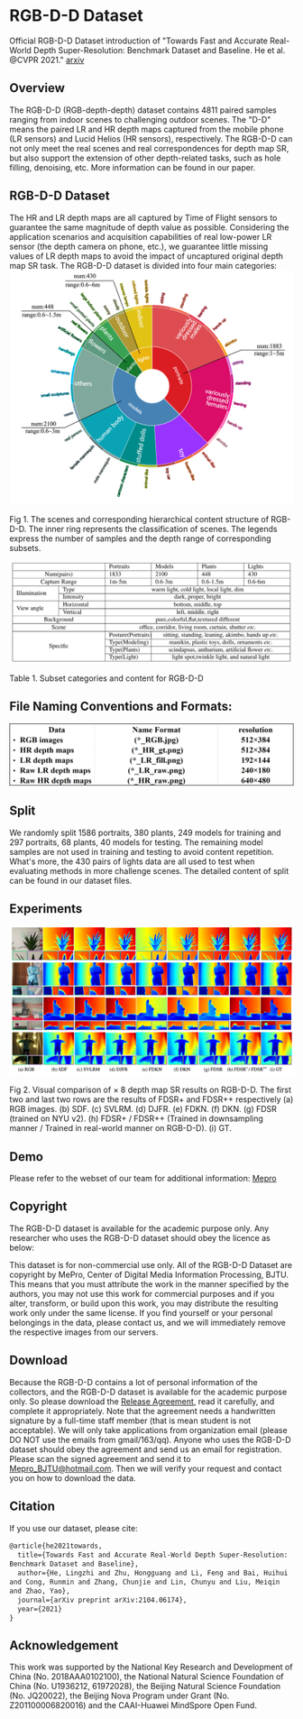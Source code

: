 # RGB-D-D Dataset

Official RGB-D-D Dataset introduction of "Towards Fast and Accurate Real-World Depth Super-Resolution: Benchmark Dataset and Baseline. He et al. @CVPR 2021." [arxiv](https://arxiv.org/abs/2104.06174) 

## Overview
The RGB-D-D (RGB-depth-depth) dataset contains 4811 paired samples ranging from indoor scenes to challenging outdoor scenes. The "D-D" means the paired LR and HR depth maps captured from the mobile phone (LR sensors) and Lucid Helios (HR sensors), respectively. The RGB-D-D can not only meet the real scenes and real correspondences for depth map SR, but also support the extension of other depth-related tasks, such as hole filling, denoising, etc. More information can be found in our paper.

## RGB-D-D Dataset
The HR and LR depth maps are all captured by Time of Flight sensors to guarantee the same magnitude of depth value as possible. Considering the application scenarios and acquisition capabilities of real low-power LR sensor (the depth camera on phone, etc.), we guarantee little missing values of LR depth maps to avoid the impact of uncaptured original depth map SR task. The RGB-D-D dataset is divided into four main categories:
![intro](images/intro.png)

Fig 1. The scenes and corresponding hierarchical content structure of RGB-D-D. The inner ring represents the classification of scenes. The legends express the number of samples and the depth range of corresponding subsets.

![category](images/category.png)

Table 1. Subset categories and content for RGB-D-D

## File Naming Conventions and Formats:

![format](images/format.png)

## Split
We randomly split 1586 portraits, 380 plants, 249 models for training and 297 portraits, 68 plants, 40 models for testing. The remaining model samples are not used in training and testing to avoid content repetition. What's more, the 430 pairs of lights data are all used to test when evaluating methods in more challenge scenes. The detailed content of split can be found in our dataset files.

## Experiments
![result](images/result.png)

Fig 2. Visual comparison of × 8 depth map SR results on RGB-D-D. The first two and last two rows are the results of FDSR+ and FDSR++ respectively (a) RGB images. (b) SDF. (c) SVLRM. (d) DJFR. (e) FDKN. (f) DKN. (g) FDSR (trained on NYU v2). (h) FDSR+ / FDSR++ (Trained in downsampling manner / Trained in real-world manner on RGB-D-D). (i) GT.

## Demo
Please refer to the webset of our team for additional information: [Mepro](http://mepro.bjtu.edu.cn/resource.html) 

## Copyright
The RGB-D-D dataset is available for the academic purpose only. Any researcher who uses the RGB-D-D dataset should obey the licence as below:

This dataset is for non-commercial use only. All of the RGB-D-D Dataset are copyright by MePro, Center of Digital Media Information Processing, BJTU. This means that you must attribute the work in the manner specified by the authors, you may not use this work for commercial purposes and if you alter, transform, or build upon this work, you may distribute the resulting work only under the same license. If you find yourself or your personal belongings in the data, please contact us, and we will immediately remove the respective images from our servers.

## Download
Because the RGB-D-D contains a lot of personal information of the collectors, and the RGB-D-D dataset is available for the academic purpose only. So please download the [Release Agreement](doc/ReleaseAgreement.pdf), read it carefully, and complete it appropriately. Note that the agreement needs a handwritten signature by a full-time staff member (that is mean student is not acceptable). We will only take applications from organization email (please DO NOT use the emails from gmail/163/qq). Anyone who uses the RGB-D-D dataset should obey the agreement and send us an email for registration. Please scan the signed agreement and send it to Mepro_BJTU@hotmail.com. Then we will verify your request and contact you on how to download the data.

## Citation
If you use our dataset, please cite:
```
@article{he2021towards,
  title={Towards Fast and Accurate Real-World Depth Super-Resolution: Benchmark Dataset and Baseline},
  author={He, Lingzhi and Zhu, Hongguang and Li, Feng and Bai, Huihui and Cong, Runmin and Zhang, Chunjie and Lin, Chunyu and Liu, Meiqin and Zhao, Yao},
  journal={arXiv preprint arXiv:2104.06174},
  year={2021}
}
```

## Acknowledgement

This work was supported by the National Key Research and Development of China (No. 2018AAA0102100), the National Natural Science Foundation of China (No. U1936212, 61972028), the Beijing Natural Science Foundation (No. JQ20022), the Beijing Nova Program under Grant (No. Z201100006820016) and the CAAI-Huawei MindSpore Open Fund.
